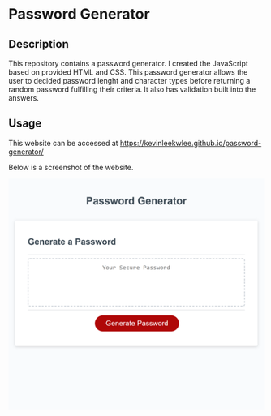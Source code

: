 # Password Generator

## Description

This repository contains a password generator. I created the JavaScript based on provided HTML and CSS. This password generator allows the user to decided password lenght and character types before returning a random password fulfilling their criteria. It also has validation built into the answers.

## Usage

This website can be accessed at https://kevinleekwlee.github.io/password-generator/

Below is a screenshot of the website.

![alt text](assets/images/screenshot.png)
